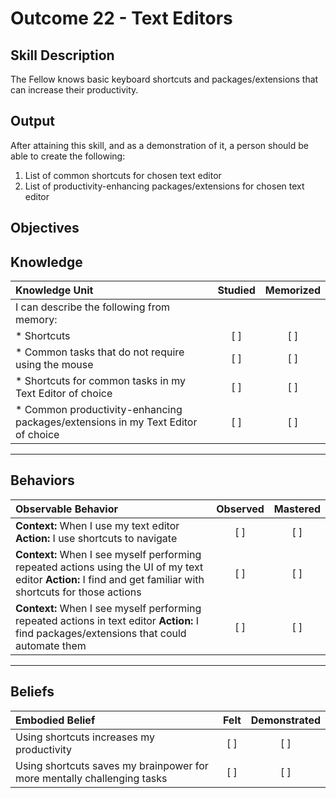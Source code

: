 # Outcome 22 - Text Editors

**Skill Description**
----------
The Fellow knows basic keyboard shortcuts and packages/extensions that can increase their productivity.

**Output**
----------
After attaining this skill, and as a demonstration of it, a person should be able to create the following:

1. List of common shortcuts for chosen text editor
2. List of productivity-enhancing packages/extensions for chosen text editor


**Objectives**
----------
## **Knowledge**


| Knowledge Unit   |      Studied      | Memorized |
|:-------------|:------------------:|:--------:|
| I can describe the following from memory: | | |
| * Shortcuts | [ ] | [ ]  |
| * Common tasks that do not require using the mouse     | [ ] | [ ]  |
| * Shortcuts for common tasks in my Text Editor of choice     | [ ] | [ ]  |
| * Common productivity-enhancing packages/extensions in my Text Editor of choice     | [ ] | [ ]  |


----------


## **Behaviors**

| Observable Behavior   |      Observed      | Mastered |
|:-------------|:------------------:|:--------:|
| **Context:** When I use my text editor **Action:** I use shortcuts to navigate | [ ] | [ ]  |
| **Context:** When I see myself performing repeated actions using the UI of my text editor **Action:** I find and get familiar with shortcuts for those actions | [ ] | [ ]  |
| **Context:** When I see myself performing repeated actions in text editor **Action:** I find packages/extensions that could automate them | [ ] | [ ]  |



----------


## **Beliefs**


| Embodied Belief   |      Felt      | Demonstrated |
|:-------------|:------------------:|:--------:|
| Using shortcuts increases my productivity | [ ] | [ ]  |
| Using shortcuts saves my brainpower for more mentally challenging tasks | [ ] | [ ]  |

